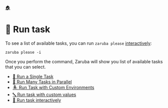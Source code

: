 <!--startTocHeader-->
[🏠](../README.md)
# 🏃 Run task
<!--endTocHeader-->

To see a list of available tasks, you can run `zaruba please` [interactively](run-task-interactively):

```
zaruba please -i
```

Once you perform the command, Zaruba will show you list of available tasks that you can select.

<!--startTocSubtopic-->
- [🍺 Run a Single Task](runASingleTask.md)
- [🍻 Run Many Tasks in Parallel](runManyTasksInParallel.md)
- [🏝️ Run Task with Custom Environments](runTaskWithCustomEnvironments.md)
- [🔤 Run task with custom values](runTaskWithCustomValues.md)
- [🏓 Run task interactively](runTaskInteractively.md)
<!--endTocSubtopic-->